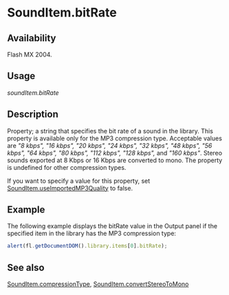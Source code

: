 # SoundItem.bitRate

## Availability

Flash MX 2004.

## Usage

*soundItem.bitRate*

## Description

Property; a string that specifies the bit rate of a sound in the library. This property is available only for the MP3 compression type. Acceptable values are *"8 kbps", "16 kbps", "20 kbps", "24 kbps", "32 kbps", "48 kbps", "56 kbps", "64 kbps", "80 kbps", "112 kbps", "128 kbps",* and *"160 kbps"*. Stereo sounds exported at 8 Kbps or 16 Kbps are converted to mono. The property is undefined for other compression types.

If you want to specify a value for this property, set [SoundItem.useImportedMP3Quality](../SoundItem_object/SoundItem13.md) to false.

## Example

The following example displays the bitRate value in the Output panel if the specified item in the library has the MP3 compression type:

```javascript
alert(fl.getDocumentDOM().library.items[0].bitRate);
```

## See also

[SoundItem.compressionType](../SoundItem_object/SoundItem2.md), [SoundItem.convertStereoToMono](../SoundItem_object/SoundItem3.md)
